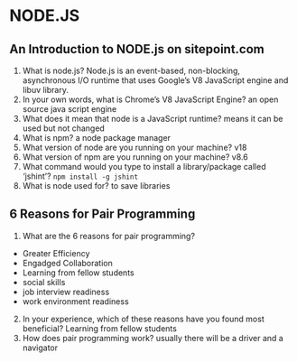 # NODE.JS

## An Introduction to NODE.js on sitepoint.com

1. What is node.js? Node.js is an event-based, non-blocking, asynchronous I/O runtime that uses Google’s V8 JavaScript engine and libuv library.
2. In your own words, what is Chrome’s V8 JavaScript Engine? an open source java script engine
3. What does it mean that node is a JavaScript runtime? means it can be used but not changed
4. What is npm? a node package manager
5. What version of node are you running on your machine? v18
6. What version of npm are you running on your machine? v8.6
7. What command would you type to install a library/package called ‘jshint’? `npm install -g jshint`
8. What is node used for? to save libraries

## 6 Reasons for Pair Programming

1. What are the 6 reasons for pair programming? 
- Greater Efficiency
- Engadged Collaboration
- Learning from fellow students
- social skills
- job interview readiness
- work environment readiness
2. In your experience, which of these reasons have you found most beneficial?
Learning from fellow students
3. How does pair programming work?
usually there will be a driver and a navigator
